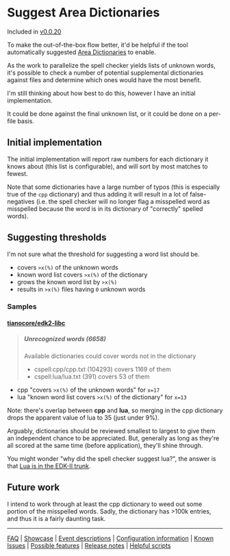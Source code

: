 # Suggest Area Dictionaries

Included in [v0.0.20](https://github.com/check-spelling/check-spelling/releases/tag/v0.0.20)

To make the out-of-the-box flow better, it'd be helpful if the tool
automatically suggested [Area Dictionaries](./Feature:-Area-Dictionaries.md) to enable.

As the work to parallelize the spell checker yields lists of unknown words,
it's possible to check a number of potential supplemental dictionaries against
files and determine which ones would have the most benefit.

I'm still thinking about how best to do this, however I have an initial implementation.

It could be done against the final unknown list, or it could be done on
a per-file basis.

## Initial implementation

The initial implementation will report raw numbers for each dictionary it knows about (this list is configurable), and will sort by most matches to fewest.

Note that some dictionaries have a large number of typos (this is especially true of the `cpp` dictionary) and thus adding it will result in a lot of false-negatives (i.e. the spell checker will no longer flag a misspelled word as misspelled because the word is in its dictionary of "correctly" spelled words).

## Suggesting thresholds

I'm not sure what the threshold for suggesting a word list should be.

* covers `>x(%)` of the unknown words
* known word list covers `>x(%)` of the dictionary
* grows the known word list by `>x(%)`
* results in `>x(%)` files having `0` unknown words

### Samples

#### [tianocore/edk2-libc](https://github.com/tianocore/edk2-libc)
> ##### Unrecognized words (6658)
> Available dictionaries could cover words not in the dictionary
> * cspell:cpp/cpp.txt (104293) covers 1169 of them
> * cspell:lua/lua.txt (391) covers 53 of them

* cpp "covers `>x(%)` of the unknown words" for `x=17`
* lua "known word list covers `>x(%)` of the dictionary" for `x=13`

Note: there's overlap between **cpp** and **lua**, so merging in the cpp dictionary drops the apparent value of lua to 35 (just under 9%).

Arguably, dictionaries should be reviewed smallest to largest to give them an independent chance to be appreciated. But, generally as long as they're all scored at the same time (before application), they'll shine through.

You might wonder "why did the spell checker suggest lua?", the answer is that [Lua is in the EDK-II trunk]( https://firmwaresecurity.com/2015/05/28/lua-for-uefi/).

## Future work

I intend to work through at least the cpp dictionary to weed out some portion of the misspelled words. Sadly, the dictionary has >100k entries, and thus it is a fairly daunting task.

---
[FAQ](FAQ.md) | [Showcase](Showcase.md) | [Event descriptions](Event-descriptions.md) | [Configuration information](Configuration-information.md) | [Known Issues](Known-Issues.md) | [Possible features](Possible-features.md) | [Release notes](Release-notes.md) | [Helpful scripts](Helpful-scripts.md)
